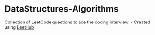 # DataStructures-Algorithms
Collection of LeetCode questions to ace the coding interview! - Created using [LeetHub](https://github.com/QasimWani/LeetHub)
